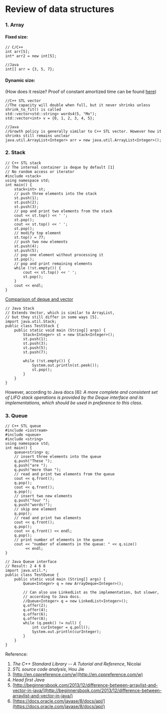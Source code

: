 # Review of data structures

### 1. Array

#### Fixed size:

```
// C/C++
int arr[5];
int* arr2 = new int[5];
```

```
//Java
int[] arr = {3, 5, 7};
```

#### Dynamic size:

(How does it resize? Proof of constant amortized time can be found [here](http://stackoverflow.com/questions/6550509/amortized-analysis-of-stdvector-insertion))
```
//C++ STL vector
//The capacity will double when full, but it never shrinks unless shrink_to_fit() is called
std::vector<std::string> words4(5, "Mo");
std::vector<int> v = {0, 1, 2, 3, 4, 5};
```

```
//Java
//Growth policy is generally similar to C++ STL vector. However how it shrinks still remains unclear
java.util.ArrayList<Integer> arr = new java.util.ArrayList<Integer>();
```

### 2. Stack

```
// C++ STL stack
// The internal container is deque by default [1] 
// No random access or iterator
#include <stack>
using namespace std;
int main() {
    stack<int> st;
    // push three elements into the stack
    st.push(1);
    st.push(2);
    st.push(3);
    // pop and print two elements from the stack
    cout << st.top() << ' ';
    st.pop();
    cout << st.top() << ' ';
    st.pop();
    // modify top element
    st.top() = 77;
    // push two new elements
    st.push(4);
    st.push(5);
    // pop one element without processing it
    st.pop();
    // pop and print remaining elements
    while (!st.empty()) {
        cout << st.top() << ' ';
        st.pop();
    }
    cout << endl;
}
```
[Comparison of deque and vector](http://www.gotw.ca/gotw/054.htm)

```
// Java Stack
// Extends Vector, which is similar to ArrayList,
// but they still differ in some ways [5].
import java.util.Stack;
public class TestStack {
	public static void main (String[] args) {
		Stack<Integer> st = new Stack<Integer>();
		st.push(1);
		st.push(3);
		st.push(5);
		st.push(7);

		while (!st.empty()) {
			System.out.println(st.peek());
			st.pop();
		}
	}
}
```
However, according to Java docs [6]: *A more complete and consistent set of LIFO stack operations is provided by the Deque interface and its implementations, which should be used in preference to this class*. 

### 3. Queue

```
// C++ STL queue
#include <iostream>
#include <queue>
#include <string>
using namespace std;
int main() {
	queue<string> q;
	// insert three elements into the queue
	q.push("These ");
	q.push("are ");
	q.push("more than ");
	// read and print two elements from the queue
	cout << q.front();
	q.pop();
	cout << q.front();
	q.pop();
	// insert two new elements
	q.push("four ");
	q.push("words!");
	// skip one element
	q.pop();
	// read and print two elements
	cout << q.front();
	q.pop();
	cout << q.front() << endl;
	q.pop();
	// print number of elements in the queue
	cout << "number of elements in the queue: " << q.size()
		 << endl;
}
```

```
// Java Queue interface
// Result: 2 4 6 8
import java.util.*;
public class TestQueue {
	public static void main (String[] args) {
		Queue<Integer> q = new ArrayDeque<Integer>();

		// Can also use LinkedList as the implementation, but slower, 
		// according to Java docs.
		//Queue<Integer> q = new LinkedList<Integer>();
		q.offer(2);
		q.offer(4);
		q.offer(6);
		q.offer(8);
		while (q.peek() != null) {
			int curInteger = q.poll();
			System.out.println(curInteger);
		}
	}
}
```



Reference:

1. *The C++ Standard Library -- A Tutorial and Reference*, Nicolai
2. *STL source code analysis*, Hou Jie
3. [http://en.cppreference.com/w](http://en.cppreference.com/w)
4. *Head first Java*
5. [http://beginnersbook.com/2013/12/difference-between-arraylist-and-vector-in-java/](http://beginnersbook.com/2013/12/difference-between-arraylist-and-vector-in-java/)
6. [https://docs.oracle.com/javase/8/docs/api/](https://docs.oracle.com/javase/8/docs/api/)


